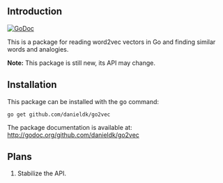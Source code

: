 ## Introduction

[![GoDoc](https://godoc.org/github.com/danieldk/go2vec?status.svg)](https://godoc.org/github.com/danieldk/go2vec)

This is a package for reading word2vec vectors in Go and finding similar
words and analogies.

**Note:** This package is still new, its API may change.

## Installation

This package can be installed with the <tt>go</tt> command:

    go get github.com/danieldk/go2vec

The package documentation is available at: http://godoc.org/github.com/danieldk/go2vec

## Plans

1. Stabilize the API.
